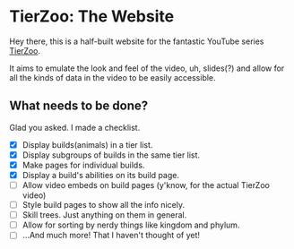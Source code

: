 # TierZoo: The Website

Hey there, this is a half-built website for the fantastic YouTube series [TierZoo](https://www.youtube.com/channel/UCHsRtomD4twRf5WVHHk-cMw).

It aims to emulate the look and feel of the video, uh, slides(?) and allow for all the kinds of data in the video to be easily accessible.

## What needs to be done?

Glad you asked. I made a checklist.

- [x] Display builds(animals) in a tier list.
- [x] Display subgroups of builds in the same tier list.
- [x] Make pages for individual builds.
- [x] Display a build's abilities on its build page.
- [ ] Allow video embeds on build pages (y'know, for the actual TierZoo video)
- [ ] Style build pages to show all the info nicely.
- [ ] Skill trees. Just anything on them in general.
- [ ] Allow for sorting by nerdy things like kingdom and phylum.
- [ ] ...And much more! That I haven't thought of yet!

